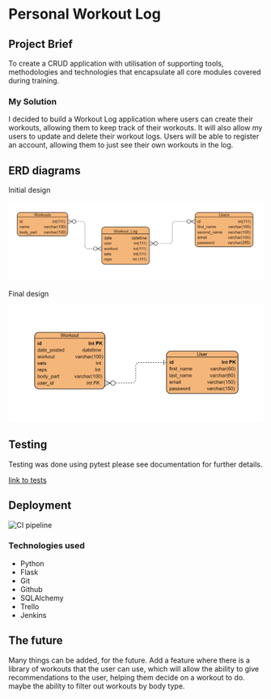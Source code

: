 # Personal Workout Log
## Project Brief

To create a CRUD application with utilisation of supporting tools, methodologies and technologies that encapsulate all core modules covered during training.

### My Solution

I decided to build a Workout Log application where users can create their workouts, allowing them to keep track of their workouts. It will also allow my users to update and delete their workout logs.
Users will be able to register an account, allowing them to just see their own workouts in the log.

## ERD diagrams

Initial design 

![Initial ERD Diagram](/Documentation/Initial-ERD.png)

Final design

![Final ERD Diagram](/Documentation/final-ERD-diagram.png)


## Testing

Testing was done using pytest please see documentation for further details.

[link to tests](/Documentation/Test-reports/app-tests.png)

## Deployment

![CI pipeline](https://github.com/devops-cohort/thomas/blob/final/Documentation/deployment%20.png)

### Technologies used

- Python
- Flask
- Git
- Github
- SQLAlchemy
- Trello
- Jenkins


## The future
Many things can be added, for the future. 
Add a feature where there is a library of workouts that the user can use, which will allow the ability to give recommendations to the user, helping them decide on a workout to do. maybe the ability to filter out workouts by body type.  




